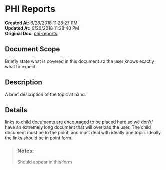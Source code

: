 # PHI Reports

**Created At:** 6/26/2018 11:28:27 PM  
**Updated At:** 6/26/2018 11:28:40 PM  
**Original Doc:** [phi-reports](https://docs.zumasys.com/accuterm/phi-reports)  


## Document Scope

Briefly state what is covered in this document so the user knows exactly what to expect.

## Description

A brief description of the topic at hand.

## Details

links to child documents are encouraged to be placed here so we don't' have an extremely long document that will overload the user. The child document must be to the point, and must deal with ideally one topic. ideally the links should be in point form.




> ### Notes: 
> 
> Should appear in this form

